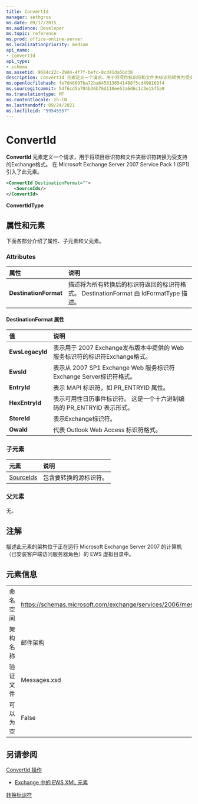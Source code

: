 ```yaml
---
title: ConvertId
manager: sethgros
ms.date: 09/17/2015
ms.audience: Developer
ms.topic: reference
ms.prod: office-online-server
ms.localizationpriority: medium
api_name:
- ConvertId
api_type:
- schema
ms.assetid: 9684c22c-29d4-4f7f-befc-8cd41da56d38
description: ConvertId 元素定义一个请求，用于将项目标识符和文件夹标识符转换为受支持的Exchange格式。 在 Microsoft Exchange Server 2007 Service Pack 1 (SP1) 引入了此元素。
ms.openlocfilehash: fe7d46697ba72ba6458136541488f5cd498169f4
ms.sourcegitcommit: 54f6cd5a704b36b76d110ee53a6d6c1c3e15f5a9
ms.translationtype: MT
ms.contentlocale: zh-CN
ms.lasthandoff: 09/24/2021
ms.locfileid: "59545557"
---
```

# <a name="convertid"></a>ConvertId

**ConvertId** 元素定义一个请求，用于将项目标识符和文件夹标识符转换为受支持的Exchange格式。 在 Microsoft Exchange Server 2007 Service Pack 1 (SP1) 引入了此元素。 
  
```xml
<ConvertId DestinationFormat="">
   <SourceIds/>
</ConvertId>
```

 **ConvertIdType**
## <a name="attributes-and-elements"></a>属性和元素

下面各部分介绍了属性、子元素和父元素。
  
### <a name="attributes"></a>Attributes

|**属性**|**说明**|
|:-----|:-----|
|**DestinationFormat** <br/> |描述将为所有转换后的标识符返回的标识符格式。 DestinationFormat 由 IdFormatType 描述。  <br/> |
   
#### <a name="destinationformat-attribute"></a>DestinationFormat 属性

|**值**|**说明**|
|:-----|:-----|
|**EwsLegacyId** <br/> |表示用于 2007 Exchange发布版本中提供的 Web 服务标识符的标识符Exchange格式。  <br/> |
|**EwsId** <br/> |表示从 2007 SP1 Exchange Web 服务标识符Exchange Server标识符格式。  <br/> |
|**EntryId** <br/> |表示 MAPI 标识符，如 PR_ENTRYID 属性。  <br/> |
|**HexEntryId** <br/> |表示可用性日历事件标识符。 这是一个十六进制编码的 PR_ENTRYID 表示形式。  <br/> |
|**StoreId** <br/> |表示Exchange标识符。  <br/> |
|**OwaId** <br/> |代表 Outlook Web Access 标识符格式。  <br/> |
   
### <a name="child-elements"></a>子元素

|**元素**|**说明**|
|:-----|:-----|
|[SourceIds](sourceids.md) <br/> |包含要转换的源标识符。  <br/> |
   
### <a name="parent-elements"></a>父元素

无。
  
## <a name="remarks"></a>注解

描述此元素的架构位于正在运行 Microsoft Exchange Server 2007 的计算机（已安装客户端访问服务器角色）的 EWS 虚拟目录中。
  
## <a name="element-information"></a>元素信息

|||
|:-----|:-----|
|命名空间  <br/> |https://schemas.microsoft.com/exchange/services/2006/messages  <br/> |
|架构名称  <br/> |邮件架构  <br/> |
|验证文件  <br/> |Messages.xsd  <br/> |
|可以为空  <br/> |False  <br/> |
   
## <a name="see-also"></a>另请参阅



[ConvertId 操作](convertid-operation.md)


- [Exchange 中的 EWS XML 元素](ews-xml-elements-in-exchange.md)


[转换标识符](https://msdn.microsoft.com/library/a5391746-b6ef-4f48-8fc8-8255258651aa%28Office.15%29.aspx)

